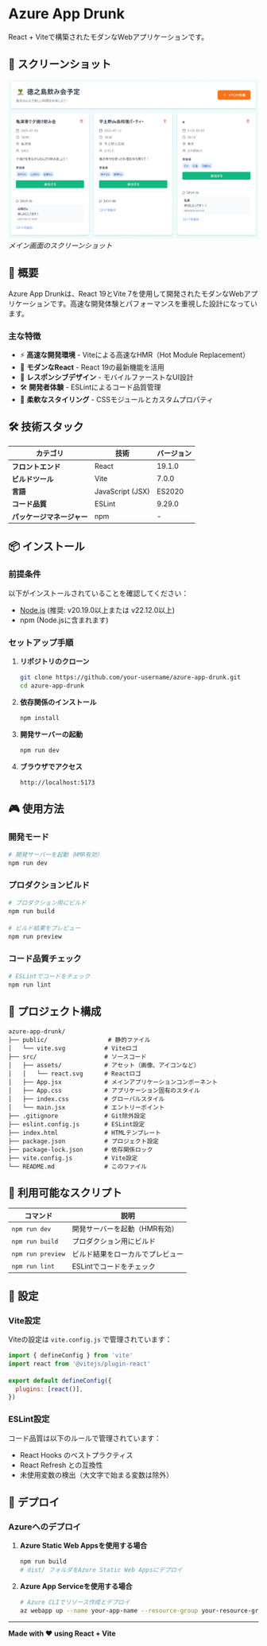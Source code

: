 # Azure App Drunk

React + Viteで構築されたモダンなWebアプリケーションです。

## 📸 スクリーンショット

![アプリケーション画面](./docs/1.png)
*メイン画面のスクリーンショット*

## 🚀 概要

Azure App Drunkは、React 19とVite 7を使用して開発されたモダンなWebアプリケーションです。高速な開発体験とパフォーマンスを重視した設計になっています。

### 主な特徴

- ⚡ **高速な開発環境** - Viteによる高速なHMR（Hot Module Replacement）
- 🎯 **モダンなReact** - React 19の最新機能を活用
- 📱 **レスポンシブデザイン** - モバイルファーストなUI設計
- 🛠️ **開発者体験** - ESLintによるコード品質管理
- 🎨 **柔軟なスタイリング** - CSSモジュールとカスタムプロパティ

## 🛠️ 技術スタック

| カテゴリ | 技術 | バージョン |
|---------|------|----------|
| **フロントエンド** | React | 19.1.0 |
| **ビルドツール** | Vite | 7.0.0 |
| **言語** | JavaScript (JSX) | ES2020 |
| **コード品質** | ESLint | 9.29.0 |
| **パッケージマネージャー** | npm | - |

## 📦 インストール

### 前提条件

以下がインストールされていることを確認してください：

- [Node.js](https://nodejs.org/) (推奨: v20.19.0以上または v22.12.0以上)
- npm (Node.jsに含まれます)

### セットアップ手順

1. **リポジトリのクローン**
   ```bash
   git clone https://github.com/your-username/azure-app-drunk.git
   cd azure-app-drunk
   ```

2. **依存関係のインストール**
   ```bash
   npm install
   ```

3. **開発サーバーの起動**
   ```bash
   npm run dev
   ```

4. **ブラウザでアクセス**
   ```
   http://localhost:5173
   ```

## 🎮 使用方法

### 開発モード

```bash
# 開発サーバーを起動（HMR有効）
npm run dev
```

### プロダクションビルド

```bash
# プロダクション用にビルド
npm run build

# ビルド結果をプレビュー
npm run preview
```

### コード品質チェック

```bash
# ESLintでコードをチェック
npm run lint
```

## 📁 プロジェクト構成

```
azure-app-drunk/
├── public/                 # 静的ファイル
│   └── vite.svg           # Viteロゴ
├── src/                   # ソースコード
│   ├── assets/            # アセット（画像、アイコンなど）
│   │   └── react.svg      # Reactロゴ
│   ├── App.jsx            # メインアプリケーションコンポーネント
│   ├── App.css            # アプリケーション固有のスタイル
│   ├── index.css          # グローバルスタイル
│   └── main.jsx           # エントリーポイント
├── .gitignore             # Git除外設定
├── eslint.config.js       # ESLint設定
├── index.html             # HTMLテンプレート
├── package.json           # プロジェクト設定
├── package-lock.json      # 依存関係ロック
├── vite.config.js         # Vite設定
└── README.md              # このファイル
```

## 📝 利用可能なスクリプト

| コマンド | 説明 |
|---------|------|
| `npm run dev` | 開発サーバーを起動（HMR有効） |
| `npm run build` | プロダクション用にビルド |
| `npm run preview` | ビルド結果をローカルでプレビュー |
| `npm run lint` | ESLintでコードをチェック |

## 🔧 設定

### Vite設定

Viteの設定は `vite.config.js` で管理されています：

```javascript
import { defineConfig } from 'vite'
import react from '@vitejs/plugin-react'

export default defineConfig({
  plugins: [react()],
})
```

### ESLint設定

コード品質は以下のルールで管理されています：
- React Hooks のベストプラクティス
- React Refresh との互換性
- 未使用変数の検出（大文字で始まる変数は除外）

## 🚀 デプロイ

### Azureへのデプロイ

1. **Azure Static Web Appsを使用する場合**
   ```bash
   npm run build
   # dist/ フォルダをAzure Static Web Appsにデプロイ
   ```

2. **Azure App Serviceを使用する場合**
   ```bash
   # Azure CLIでリソース作成とデプロイ
   az webapp up --name your-app-name --resource-group your-resource-group
   ```

---

**Made with ❤️ using React + Vite**
